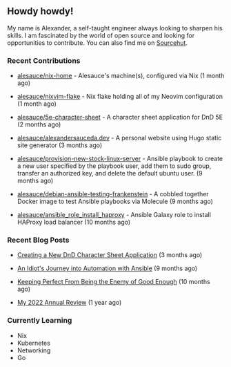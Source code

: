 ## Howdy howdy!

My name is Alexander, a self-taught engineer always looking to sharpen his skills. I am fascinated by the world of open source and looking for opportunities to contribute. You can also find me on [Sourcehut](https://sr.ht/~crow-magnon/).

### Recent Contributions

- [alesauce/nix-home](https://github.com/alesauce/nix-home) - Alesauce&#39;s machine(s), configured via Nix (1 month ago)

- [alesauce/nixvim-flake](https://github.com/alesauce/nixvim-flake) - Nix flake holding all of my Neovim configuration (1 month ago)

- [alesauce/5e-character-sheet](https://github.com/alesauce/5e-character-sheet) - A character sheet application for DnD 5E (2 months ago)

- [alesauce/alexandersauceda.dev](https://github.com/alesauce/alexandersauceda.dev) - A personal website using Hugo static site generator (3 months ago)

- [alesauce/provision-new-stock-linux-server](https://github.com/alesauce/provision-new-stock-linux-server) - Ansible playbook to create a new user specified by the playbook user, add them to sudo group, transfer an authorized key, and delete the default ubuntu user.  (9 months ago)

- [alesauce/debian-ansible-testing-frankenstein](https://github.com/alesauce/debian-ansible-testing-frankenstein) - A cobbled together Docker image to test Ansible playbooks via Molecule (9 months ago)

- [alesauce/ansible_role_install_haproxy](https://github.com/alesauce/ansible_role_install_haproxy) - Ansible Galaxy role to install HAProxy load balancer (10 months ago)


### Recent Blog Posts

 - [Creating a New DnD Character Sheet Application](https://alexandersauceda.dev/posts/dnd-character-sheet-app-design-doc-v1/) (3 months ago)

 - [An Idiot&#39;s Journey into Automation with Ansible](https://alexandersauceda.dev/posts/creating-ansible-homelab-roles/) (9 months ago)

 - [Keeping Perfect From Being the Enemy of Good Enough](https://alexandersauceda.dev/posts/perfect-as-enemy/) (10 months ago)

 - [My 2022 Annual Review](https://alexandersauceda.dev/posts/annual-review/) (1 year ago)


### Currently Learning
- Nix
- Kubernetes
- Networking
- Go
